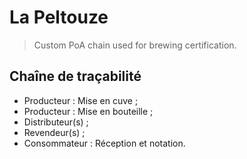 # La Peltouze
> Custom PoA chain used for brewing certification.

## Chaîne de traçabilité

 - Producteur : Mise en cuve ;
 - Producteur : Mise en bouteille ;
 - Distributeur(s) ;
 - Revendeur(s) ;
 - Consommateur : Réception et notation.